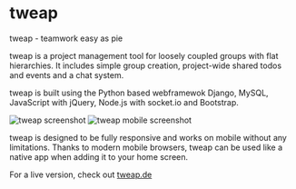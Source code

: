 tweap
=====

tweap - teamwork easy as pie

tweap is a project management tool for loosely coupled groups with flat hierarchies. It includes simple group creation, project-wide shared todos and events and a chat system.

tweap is built using the Python based webframewok Django, MySQL, JavaScript with jQuery, Node.js with socket.io and Bootstrap.

![tweap screenshot](https://github.com/easy-as-pie-labs/tweap/blob/master/tweap.png)
![tweap mobile screenshot](https://github.com/easy-as-pie-labs/tweap/blob/master/tweap_mobil.jpg)

tweap is designed to be fully responsive and works on mobile without any limitations. Thanks to modern mobile browsers, tweap can be used like a native app when adding it to your home screen.

For a live version, check out [tweap.de](http://tweap.de)